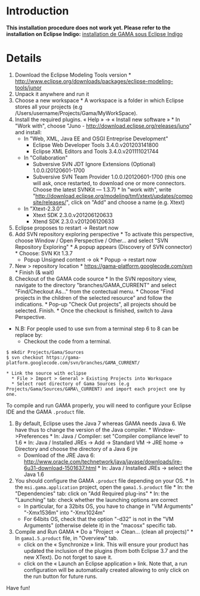 # Introduction

**This installation procedure does not work yet. Please refer to the installation on Eclipse Indigo:**
[installation de GAMA sous Eclipse Indigo](InstallProcedure15Juno.md)


# Details
  1. Download the Eclipse Modeling Tools version
    * http://www.eclipse.org/downloads/packages/eclipse-modeling-tools/junor
  1. Unpack it anywhere and run it
  1. Choose a new workspace
    * A workspace is a folder in which Eclipse stores all your projects (e.g /Users/username/Projects/Gama/MyWorkSpace).
  1. Install the required plugins. « Help » -> « Install new software »
    * In "Work with", choose "Juno - http://download.eclipse.org/releases/juno" and install:
      * In "Web, XML, Java EE and OSGI Entreprise Development"
        * Eclipse Web Developer Tools	3.4.0.v201203141800
        * Eclipse XML Editors and Tools 3.4.0.v201111021744
      * In "Collaboration"
        * Subversive SVN JDT Ignore Extensions (Optional) 1.0.0.I20120601-1700
        * Subversive SVN Team Provider 1.0.0.I20120601-1700 (this one will ask, once restarted, to download one or more connectors. Choose the latest SVNKit — 1.3.7)
    * In "work with", write "http://download.eclipse.org/modeling/tmf/xtext/updates/composite/releases/", click on "Add" and choose a name (e.g. Xtext)
      * In "Xtext-2.3.0"
        * Xtext SDK	2.3.0.v201206120633
        * Xtend SDK	2.3.0.v201206120633
  1. Eclipse proposes to restart -> Restart now
  1. Add SVN repository exploring perspective
    * To activate this perspective, choose Window / Open Perspective / Other... and select "SVN Repository Exploring"
    * A popup appears (Discovery of SVN connector)
    * Choose: SVN Kit 1.3.7
      * Popup Unsigned content -> ok
    * Popup -> restart now
  1. New > repository location
    * https://gama-platform.googlecode.com/svn
    * Finish (& wait)
  1. Checkout of the GAMA code source
    * In the SVN repository view, navigate to the directory "branches/GAMA\_CURRENT" and select "Find/Checkout As..." from the contectual menu.
    * Choose "Find projects in the children of the selected resource" and follow the indications.
    * Pop-up "Check Out projects", all projects should be selected. Finish.
    * Once the checkout is finished, switch to Java Perspective.

  * N.B: For people used to use svn from a terminal step 6 to 8 can be replace by:
    * Checkout the code from a terminal.
```
$ mkdir Projects/Gama/Sources
$ svn checkout https://gama-platform.googlecode.com/svn/branches/GAMA_CURRENT/
```
    * Link the source with eclipse
      * File > Import > General > Existing Projects into Workspace
      * Select root directory of Gama Sources (e.g Projects/Gama/Sources/GAMA\_CURRENT) and import each project one by one.

To compile and run GAMA properly, you will need to configure your Eclipse IDE and the GAMA `.product` file.
  1. By default, Eclipse uses the Java 7 whereas GAMA needs Java 6. We have thus to change the version of the Java compiler.
    * Window->Preferences
    * In: Java / Compiler: set "Compiler compliance level" to 1.6
    * In: Java / Installed JREs -> Add -> Standard VM -> JRE home -> Directory and choose the directory of a Java 6 jre
      * Download of the JRE Java 6: http://www.oracle.com/technetwork/java/javase/downloads/jre-6u31-download-1501637.html
    * In: Java / Installed JREs -> select the Java 1.6
  1. You should configure the GAMA `.product` file depending on your OS.
    * In the `msi.gama.application` project, open the `gama1.5.product` file
    * In: the "Dependencies" tab: click on "Add Required plug-ins"
    * In: the "Launching" tab: check whether the launching options are correct
      * In particular, for a 32bits OS, you have to change in "VM Arguments" "-Xmx1536m" into "-Xmx1024m"
      * For 64bits OS, check that the option "-d32" is not in the "VM Arguments" (otherwise delete it) in the "macosx" specific tab.
  1. Compile and Run GAMA
    * Do a "Project -> Clean... (clean all projects)"
    * In `gama1.5.product` file, in "Overview" tab.
      * click on the « Synchronize » link. This will ensure your product has updated the inclusion of the plugins (from both Eclipse 3.7 and the new XText). Do not forget to save it.
      * click on the « Launch an Eclipse application » link. Note that, a run configuration will be automatically created allowing to only click on the run button for future runs.

Have fun!